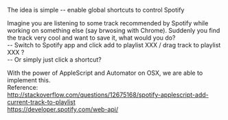 The idea is simple -- enable global shortcuts to control Spotify

Imagine you are listening to some track recommended by Spotify while working on something else (say brwosing with Chrome). Suddenly you find the track very cool and want to save it, what would you do?     
-- Switch to Spotify app and click add to playlist XXX / drag track to playlist XXX ?     
-- Or simply just click a shortcut?    

With the power of AppleScript and Automator on OSX, we are able to implement this.   
Reference:    
http://stackoverflow.com/questions/12675168/spotify-applescript-add-current-track-to-playlist     
https://developer.spotify.com/web-api/     
